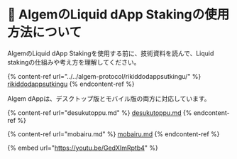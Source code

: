 # 🐬 AlgemのLiquid dApp Stakingの使用方法について

AlgemのLiquid dApp Stakingを使用する前に、技術資料を読んで、Liquid stakingの仕組みや考え方を理解してください。

{% content-ref url="../../algem-protocol/rikiddodappsutkingu/" %}
[rikiddodappsutkingu](../../algem-protocol/rikiddodappsutkingu/)
{% endcontent-ref %}

Algem dAppは、デスクトップ版とモバイル版の両方に対応しています。

{% content-ref url="desukutoppu.md" %}
[desukutoppu.md](desukutoppu.md)
{% endcontent-ref %}

{% content-ref url="mobairu.md" %}
[mobairu.md](mobairu.md)
{% endcontent-ref %}

{% embed url="https://youtu.be/GedXImRptb4" %}

